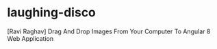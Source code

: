 # laughing-disco
[Ravi Raghav] Drag And Drop Images From Your Computer To Angular 8 Web Application
